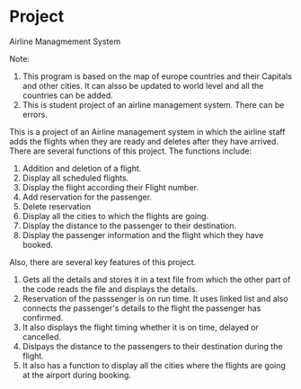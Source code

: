 # Project

Airline Managmement System

Note: 
1. This program is based on the map of europe countries and their Capitals and other cities. It can alsso be updated to world level and all the countries can be added.
2. This is student project of an airline management system. There can be errors.

This is a project of an Airline management system in which the airline staff adds the flights when they are ready and deletes after they have arrived.
There are several functions of this project. The functions include:
1. Addition and deletion of a flight.
2. Display all scheduled flights.
3. Display the flight according their Flight number.
4. Add reservation for the passenger.
5. Delete reservation
6. Display all the cities to which the flights are going.
7. Display the distance to the passenger to their destination.
8. Display the passenger information and the flight which they have booked.

Also, there are several key features of this project.
1. Gets all the details and stores it in a text file from which the other part of the code reads the file and displays the details.
2. Reservation of the passsenger is on run time. It uses linked list and also connects the passenger's details to the flight the passenger has confirmed.
3. It also displays the flight timing whether it is on time, delayed or cancelled.
4. Dislpays the distance to the passengers to their destination during the flight.
5. It also has a function to display all the cities where the flights are going at the airport during booking.
